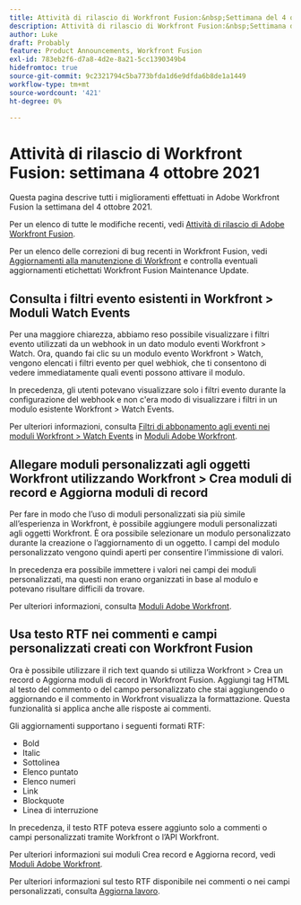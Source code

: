 ```yaml
---
title: Attività di rilascio di Workfront Fusion:&nbsp;Settimana del 4 ottobre 2021
description: Attività di rilascio di Workfront Fusion:&nbsp;Settimana del 4 ottobre 2021
author: Luke
draft: Probably
feature: Product Announcements, Workfront Fusion
exl-id: 783eb2f6-d7a8-4d2e-8a21-5cc1390349b4
hidefromtoc: true
source-git-commit: 9c2321794c5ba773bfda1d6e9dfda6b8de1a1449
workflow-type: tm+mt
source-wordcount: '421'
ht-degree: 0%

---
```


# Attività di rilascio di Workfront Fusion: settimana 4 ottobre 2021

Questa pagina descrive tutti i miglioramenti effettuati in Adobe Workfront Fusion la settimana del 4 ottobre 2021.

Per un elenco di tutte le modifiche recenti, vedi [Attività di rilascio di Adobe Workfront Fusion](../../../product-announcements/product-releases/fusion-release-activity/fusion-release-activity.md).

Per un elenco delle correzioni di bug recenti in Workfront Fusion, vedi [Aggiornamenti alla manutenzione di Workfront](https://one.workfront.com/s/article/Workfront-Maintenance-Updates-1882317350) e controlla eventuali aggiornamenti etichettati Workfront Fusion Maintenance Update.

## Consulta i filtri evento esistenti in Workfront > Moduli Watch Events

Per una maggiore chiarezza, abbiamo reso possibile visualizzare i filtri evento utilizzati da un webhook in un dato modulo eventi Workfront > Watch. Ora, quando fai clic su un modulo evento Workfront > Watch, vengono elencati i filtri evento per quel webhiok, che ti consentono di vedere immediatamente quali eventi possono attivare il modulo.

In precedenza, gli utenti potevano visualizzare solo i filtri evento durante la configurazione del webhook e non c&#39;era modo di visualizzare i filtri in un modulo esistente Workfront > Watch Events.

Per ulteriori informazioni, consulta [Filtri di abbonamento agli eventi nei moduli Workfront > Watch Events](../../../workfront-fusion/apps-and-their-modules/workfront-modules.md#event) in [Moduli Adobe Workfront](../../../workfront-fusion/apps-and-their-modules/workfront-modules.md).

## Allegare moduli personalizzati agli oggetti Workfront utilizzando Workfront > Crea moduli di record e Aggiorna moduli di record

Per fare in modo che l’uso di moduli personalizzati sia più simile all’esperienza in Workfront, è possibile aggiungere moduli personalizzati agli oggetti Workfront. È ora possibile selezionare un modulo personalizzato durante la creazione o l’aggiornamento di un oggetto. I campi del modulo personalizzato vengono quindi aperti per consentire l’immissione di valori.

In precedenza era possibile immettere i valori nei campi dei moduli personalizzati, ma questi non erano organizzati in base al modulo e potevano risultare difficili da trovare.

Per ulteriori informazioni, consulta [Moduli Adobe Workfront](../../../workfront-fusion/apps-and-their-modules/workfront-modules.md).

## Usa testo RTF nei commenti e campi personalizzati creati con Workfront Fusion

Ora è possibile utilizzare il rich text quando si utilizza Workfront > Crea un record o Aggiorna moduli di record in Workfront Fusion. Aggiungi tag HTML al testo del commento o del campo personalizzato che stai aggiungendo o aggiornando e il commento in Workfront visualizza la formattazione. Questa funzionalità si applica anche alle risposte ai commenti.

Gli aggiornamenti supportano i seguenti formati RTF:

* Bold
* Italic
* Sottolinea
* Elenco puntato
* Elenco numeri
* Link
* Blockquote
* Linea di interruzione

In precedenza, il testo RTF poteva essere aggiunto solo a commenti o campi personalizzati tramite Workfront o l’API Workfront.

Per ulteriori informazioni sui moduli Crea record e Aggiorna record, vedi [Moduli Adobe Workfront](../../../workfront-fusion/apps-and-their-modules/workfront-modules.md).

Per ulteriori informazioni sul testo RTF disponibile nei commenti o nei campi personalizzati, consulta [Aggiorna lavoro](../../../workfront-basics/updating-work-items-and-viewing-updates/update-work.md).
